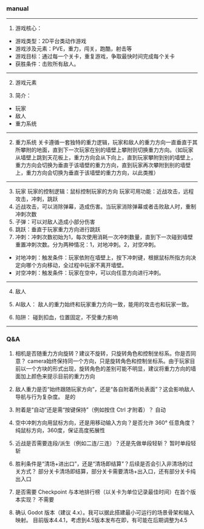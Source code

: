 ### manual
------
1. 游戏核心：
- 游戏类型：2D平台类动作游戏
- 游戏涉及元素：PVE，重力，闯关，跑酷，射击等
- 游戏目标：通过每一个关卡，重复游戏，争取最快时间完成每个关卡
- 获胜条件：击败所有敌人。

------
2. 游戏元素

1. 简介：
- 玩家
- 敌人
- 重力系统
----
2. 重力系统
关卡遵循一套独特的重力逻辑，玩家和敌人的重力方向一直垂直于其所攀附的地面，直到下一次玩家在别的墙壁上攀附则切换重力方向。（如玩家从墙壁上跳到天花板上，重力方向会从下向上，直到玩家攀附到别的墙壁上，重力方向会切换为垂直于该墙壁的重力方向，直到玩家再次攀附到别的墙壁上，重力方向会切换为垂直于该墙壁的重力方向，以此类推）

----
3. 玩家
玩家的控制逻辑：鼠标控制玩家的方向
玩家可用功能：近战攻击，远程攻击，冲刺，跳跃
1. 近战攻击，可以消除弹幕，造成伤害。当玩家消除弹幕或者击败敌人时，重制冲刺次数
2. 子弹：可以对敌人造成小部分伤害
3. 跳跃：垂直于玩家重力方向进行跳跃
4. 冲刺：冲刺次数初始为1，每次使用消耗一次冲刺数量，直到下一次碰到墙壁重置冲刺次数。分为两种情况：1，对地冲刺。2，对空冲刺。
- 对地冲刺：触发条件：玩家依附在墙壁上，按下冲刺键，根据鼠标所指方向决定向哪个方向移动，全过程中玩家不离开墙壁。
- 对空冲刺：触发条件：玩家在空中，可以向任意方向进行冲刺。

----
4. 敌人
1. AI敌人：
敌人的重力始终和玩家重力方向一致，能用的攻击也和玩家一致。

2. 陷阱：
碰到扣血，位置固定，不受重力影响
----
### Q&A
1. 相机是否随重力方向旋转？建议不旋转，只旋转角色和控制坐标系。你是否同意？
camera始终保持同一个方向，只是旋转角色和控制坐标系。由于玩家目前以一个方块的形式出现，旋转角色的差别可能不明显，建议将重力方向的墙面加上颜色来提示目前的重力方向

2. 敌人重力是否“始终跟随玩家方向”，还是“各自附着所处表面”？这会影响敌人导航与行为复杂度。
是的

3. 附着是“自动”还是需“按键保持”（例如按住 Ctrl 才附着）？
自动
4. 空中冲刺方向用鼠标方向，还是用移动输入方向？是否允许 360° 任意角度？
纯鼠标方向，360度，保证高度拓展性

5. 近战是否需要连段/派生（例如二连/三连）？还是先做单段轻斩？
暂时单段轻斩
6. 胜利条件是“清场+进出口”，还是“清场即结算”？后续是否会引入非清场的过关方式？
部分关卡清场即结算，部分关卡需要清场+出入口，还有部分关卡纯出入口

7. 是否需要 Checkpoint 与本地排行榜（以关卡为单位记录最佳时间）在首个版本实现？
不需要

8. 确认 Godot 版本（建议 4.x）。我可以据此搭建最小可运行的场景骨架和输入映射。
目前版本4.4.1，考虑到4.5版本发布在即，有可能在后期调整为4.5